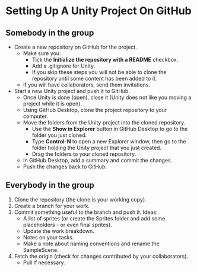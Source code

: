 # Setting Up A Unity Project On GitHub

## Somebody in the group

* Create a new repository on GitHub for the project.
  - Make sure you:
    - Tick the **Initialize the repository with a README** checkbox.
    - Add a .gitignore for Unity.
    - If you skip these steps you will not be able to clone the repository until some content has been added to it.
  - If you will have collaborators, send them invitations.
* Start a new Unity project and push it to GitHub.
  - Once Unity is done (open), close it (Unity does not like you moving a project while it is open).
  - Using GitHub Desktop, clone the project repository to your computer.
  - Move the folders from the Unity project into the cloned repository.
    - Use the **Show in Explorer** button in GitHub Desktop to go to the folder you just cloned.
    - Type **Control-N** to open a new Explorer window, then go to the folder holding the Unity project that you just created.
    - Drag the folders to your cloned repository.
  - In GitHub Desktop, add a summary and commit the changes.
  - Push the changes back to GitHub.
  
## Everybody in the group

1. Clone the repository (the clone is your working copy).
1. Create a branch for your work.
1. Commit something useful to the branch and push it. Ideas:
   - A list of sprites (or create the Sprites folder and add some placeholders - or even final sprites).
   - Update the work breakdown.
   - Notes on your tasks.
   - Make a note about naming conventions and rename the SampleScene.
1. Fetch the origin (check for changes contributed by your collaborators).
   - Pull if necessary.
